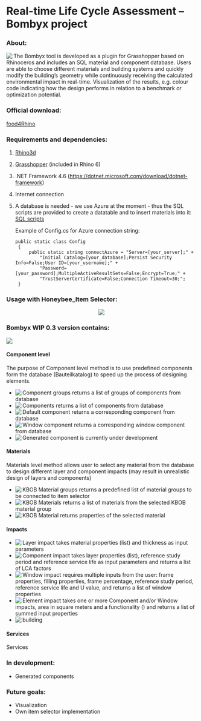 
# Real-time Life Cycle Assessment – Bombyx project

### About:
<img align="left" src="https://i.imgur.com/aJduNdT.png">
The Bombyx tool is developed as a plugin for Grasshopper based on Rhinoceros and includes an SQL material and component database. Users are able to choose different materials and building systems and quickly modify the building’s geometry while continuously receiving the calculated environmental impact in real-time. Visualization of the results, e.g. colour code indicating how the design performs in relation to a benchmark or optimization potential. 


### Official download:
[food4Rhino](https://www.food4rhino.com/app/bombyx)


### Requirements and dependencies:
1. [Rhino3d](https://www.rhino3d.com/)
2. [Grasshopper](https://www.grasshopper3d.com/) (included in Rhino 6)
3. .NET Framework 4.6 (https://dotnet.microsoft.com/download/dotnet-framework)
4. Internet connection
5. A database is needed - we use Azure at the moment - thus the SQL scripts are provided to create a datatable and to insert materials into it:   
   [SQL scripts](../master/Bombyx.Data/SQLscripts)
   
   Example of Config.cs for Azure connection string:
   
   ```
   public static class Config
    {
        public static string connectAzure = "Server=[your_server];" +
            "Initial Catalog=[your_database];Persist Security Info=False;User ID=[your_username];" +
            "Password=[your_password];MultipleActiveResultSets=False;Encrypt=True;" +
            "TrustServerCertificate=False;Connection Timeout=30;";
    }
   ```


### Usage with Honeybee_Item Selector:
<p align="center">
   <img src="https://i.imgur.com/kOlomya.png">
</p>

### Bombyx WIP 0.3 version contains:
<img src="https://i.imgur.com/Qwha58A.png">

#### Component level
The purpose of Component level method is to use predefined components form the database (Bauteilkatalog) to speed up the process of designing elements.


* <img align="left" src="https://i.imgur.com/F293wrp.png"> Component groups returns a list of groups of components from database
* <img align="left" src="https://i.imgur.com/WoeUszU.png"> Components returns a list of components from database
* <img align="left" src="https://i.imgur.com/C7gY4K8.png"> Default component returns a corresponding component from database
* <img align="left" src="https://i.imgur.com/AUMqIlM.png"> Window component returns a corresponding window component from database
* <img align="left" src="https://i.imgur.com/V2BobEe.png"> Generated component is currently under development


#### Materials
Materials level method allows user to select any material from the database to design different layer and component impacts (may result in unrealistic design of layers and components)


* <img align="left" src="https://i.imgur.com/23wYHjz.png"> KBOB Material groups returns a predefined list of material groups to be connected to item selector
* <img align="left" src="https://i.imgur.com/DsVmjsW.png"> KBOB Materials returns a list of materials from the selected KBOB material group
* <img align="left" src="https://i.imgur.com/dRbvd8Y.png"> KBOB Material returns properties of the selected material


#### Impacts

* <img align="left" src="https://i.imgur.com/ZBn5cud.png"> Layer impact takes material properties (list) and thickness as input parameters
* <img align="left" src="https://i.imgur.com/tjWF6Zl.png"> Component impact takes layer properties (list), reference study period and reference service life as input parameters and returns a list of LCA factors
* <img align="left" src="https://i.imgur.com/tjWF6Zl.png"> Window impact requires multiple inputs from the user: frame properties, filling properties, frame percentage, reference study period, reference service life and U value, and returns a list of window properties
* <img align="left" src="https://i.imgur.com/tjWF6Zl.png"> Element impact takes one or more Component and/or Window impacts, area in square meters and a functionality () and returns a list of summed input properties
* <img align="left" src="https://i.imgur.com/tjWF6Zl.png"> building


#### Services
Services


### In development:
- Generated components


### Future goals:
+ Visualization
+ Own item selector implementation
